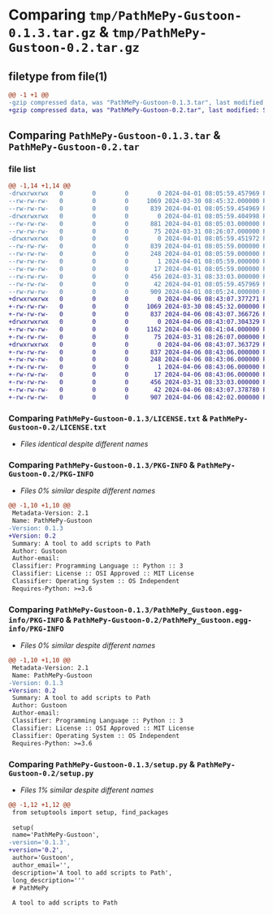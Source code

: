 # Comparing `tmp/PathMePy-Gustoon-0.1.3.tar.gz` & `tmp/PathMePy-Gustoon-0.2.tar.gz`

## filetype from file(1)

```diff
@@ -1 +1 @@
-gzip compressed data, was "PathMePy-Gustoon-0.1.3.tar", last modified: Mon Apr  1 08:05:59 2024, max compression
+gzip compressed data, was "PathMePy-Gustoon-0.2.tar", last modified: Sat Apr  6 08:43:07 2024, max compression
```

## Comparing `PathMePy-Gustoon-0.1.3.tar` & `PathMePy-Gustoon-0.2.tar`

### file list

```diff
@@ -1,14 +1,14 @@
-drwxrwxrwx   0        0        0        0 2024-04-01 08:05:59.457969 PathMePy-Gustoon-0.1.3/
--rw-rw-rw-   0        0        0     1069 2024-03-30 08:45:32.000000 PathMePy-Gustoon-0.1.3/LICENSE.txt
--rw-rw-rw-   0        0        0      839 2024-04-01 08:05:59.454969 PathMePy-Gustoon-0.1.3/PKG-INFO
-drwxrwxrwx   0        0        0        0 2024-04-01 08:05:59.404998 PathMePy-Gustoon-0.1.3/PathMePy_Gustoon/
--rw-rw-rw-   0        0        0      881 2024-04-01 08:05:03.000000 PathMePy-Gustoon-0.1.3/PathMePy_Gustoon/PathMePy.py
--rw-rw-rw-   0        0        0       75 2024-03-31 08:26:07.000000 PathMePy-Gustoon-0.1.3/PathMePy_Gustoon/__init__.py
-drwxrwxrwx   0        0        0        0 2024-04-01 08:05:59.451972 PathMePy-Gustoon-0.1.3/PathMePy_Gustoon.egg-info/
--rw-rw-rw-   0        0        0      839 2024-04-01 08:05:59.000000 PathMePy-Gustoon-0.1.3/PathMePy_Gustoon.egg-info/PKG-INFO
--rw-rw-rw-   0        0        0      248 2024-04-01 08:05:59.000000 PathMePy-Gustoon-0.1.3/PathMePy_Gustoon.egg-info/SOURCES.txt
--rw-rw-rw-   0        0        0        1 2024-04-01 08:05:59.000000 PathMePy-Gustoon-0.1.3/PathMePy_Gustoon.egg-info/dependency_links.txt
--rw-rw-rw-   0        0        0       17 2024-04-01 08:05:59.000000 PathMePy-Gustoon-0.1.3/PathMePy_Gustoon.egg-info/top_level.txt
--rw-rw-rw-   0        0        0      456 2024-03-31 08:33:03.000000 PathMePy-Gustoon-0.1.3/README.md
--rw-rw-rw-   0        0        0       42 2024-04-01 08:05:59.457969 PathMePy-Gustoon-0.1.3/setup.cfg
--rw-rw-rw-   0        0        0      909 2024-04-01 08:05:24.000000 PathMePy-Gustoon-0.1.3/setup.py
+drwxrwxrwx   0        0        0        0 2024-04-06 08:43:07.377271 PathMePy-Gustoon-0.2/
+-rw-rw-rw-   0        0        0     1069 2024-03-30 08:45:32.000000 PathMePy-Gustoon-0.2/LICENSE.txt
+-rw-rw-rw-   0        0        0      837 2024-04-06 08:43:07.366726 PathMePy-Gustoon-0.2/PKG-INFO
+drwxrwxrwx   0        0        0        0 2024-04-06 08:43:07.304329 PathMePy-Gustoon-0.2/PathMePy_Gustoon/
+-rw-rw-rw-   0        0        0     1162 2024-04-06 08:41:04.000000 PathMePy-Gustoon-0.2/PathMePy_Gustoon/PathMePy.py
+-rw-rw-rw-   0        0        0       75 2024-03-31 08:26:07.000000 PathMePy-Gustoon-0.2/PathMePy_Gustoon/__init__.py
+drwxrwxrwx   0        0        0        0 2024-04-06 08:43:07.363729 PathMePy-Gustoon-0.2/PathMePy_Gustoon.egg-info/
+-rw-rw-rw-   0        0        0      837 2024-04-06 08:43:06.000000 PathMePy-Gustoon-0.2/PathMePy_Gustoon.egg-info/PKG-INFO
+-rw-rw-rw-   0        0        0      248 2024-04-06 08:43:06.000000 PathMePy-Gustoon-0.2/PathMePy_Gustoon.egg-info/SOURCES.txt
+-rw-rw-rw-   0        0        0        1 2024-04-06 08:43:06.000000 PathMePy-Gustoon-0.2/PathMePy_Gustoon.egg-info/dependency_links.txt
+-rw-rw-rw-   0        0        0       17 2024-04-06 08:43:06.000000 PathMePy-Gustoon-0.2/PathMePy_Gustoon.egg-info/top_level.txt
+-rw-rw-rw-   0        0        0      456 2024-03-31 08:33:03.000000 PathMePy-Gustoon-0.2/README.md
+-rw-rw-rw-   0        0        0       42 2024-04-06 08:43:07.378780 PathMePy-Gustoon-0.2/setup.cfg
+-rw-rw-rw-   0        0        0      907 2024-04-06 08:42:02.000000 PathMePy-Gustoon-0.2/setup.py
```

### Comparing `PathMePy-Gustoon-0.1.3/LICENSE.txt` & `PathMePy-Gustoon-0.2/LICENSE.txt`

 * *Files identical despite different names*

### Comparing `PathMePy-Gustoon-0.1.3/PKG-INFO` & `PathMePy-Gustoon-0.2/PKG-INFO`

 * *Files 0% similar despite different names*

```diff
@@ -1,10 +1,10 @@
 Metadata-Version: 2.1
 Name: PathMePy-Gustoon
-Version: 0.1.3
+Version: 0.2
 Summary: A tool to add scripts to Path
 Author: Gustoon
 Author-email: 
 Classifier: Programming Language :: Python :: 3
 Classifier: License :: OSI Approved :: MIT License
 Classifier: Operating System :: OS Independent
 Requires-Python: >=3.6
```

### Comparing `PathMePy-Gustoon-0.1.3/PathMePy_Gustoon.egg-info/PKG-INFO` & `PathMePy-Gustoon-0.2/PathMePy_Gustoon.egg-info/PKG-INFO`

 * *Files 0% similar despite different names*

```diff
@@ -1,10 +1,10 @@
 Metadata-Version: 2.1
 Name: PathMePy-Gustoon
-Version: 0.1.3
+Version: 0.2
 Summary: A tool to add scripts to Path
 Author: Gustoon
 Author-email: 
 Classifier: Programming Language :: Python :: 3
 Classifier: License :: OSI Approved :: MIT License
 Classifier: Operating System :: OS Independent
 Requires-Python: >=3.6
```

### Comparing `PathMePy-Gustoon-0.1.3/setup.py` & `PathMePy-Gustoon-0.2/setup.py`

 * *Files 1% similar despite different names*

```diff
@@ -1,12 +1,12 @@
 from setuptools import setup, find_packages
 
 setup(
 name='PathMePy-Gustoon',
-version='0.1.3',
+version='0.2',
 author='Gustoon',
 author_email='',
 description='A tool to add scripts to Path',
 long_description='''
 # PathMePy
 
 A tool to add scripts to Path
```

